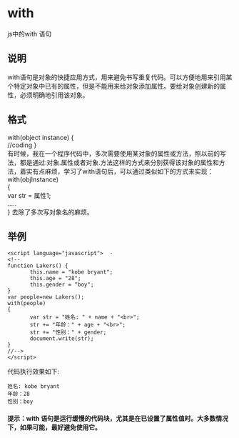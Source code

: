 # with
js中的with 语句

## 说明
with语句是对象的快捷应用方式，用来避免书写重复代码。可以方便地用来引用某个特定对象中已有的属性，但是不能用来给对象添加属性。要给对象创建新的属性，必须明确地引用该对象。  
## 格式 
with(object instance) 
{  
        //coding
}  
       有时候，我在一个程序代码中，多次需要使用某对象的属性或方法，照以前的写法，都是通过:对象.属性或者对象.方法这样的方式来分别获得该对象的属性和方法，着实有点麻烦，学习了with语句后，可以通过类似如下的方式来实现：  
with(objInstance)  
{  
       var str = 属性1;  
        .....  
} 去除了多次写对象名的麻烦。  
## 举例  
```
<script language="javascript">  ·
<!--  
function Lakers() {  
       this.name = "kobe bryant";  
       this.age = "28";  
       this.gender = "boy";  
}  
var people=new Lakers();  
with(people)  
{  
       var str = "姓名: " + name + "<br>";  
       str += "年龄：" + age + "<br>";  
       str += "性别：" + gender;  
       document.write(str);  
}  
//-->  
</script>  
```
代码执行效果如下:  
```
姓名: kobe bryant  
年龄：28  
性别：boy 
```
#### 提示：with 语句是运行缓慢的代码块，尤其是在已设置了属性值时。大多数情况下，如果可能，最好避免使用它。
